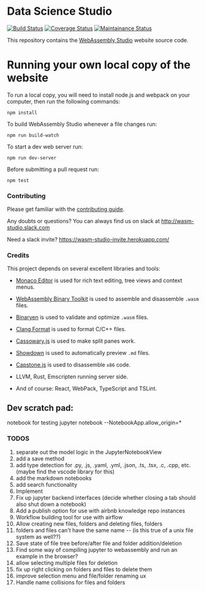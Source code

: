 Data Science Studio
====
[![Build Status](https://travis-ci.org/wasdk/WebAssemblyStudio.svg?branch=master)](https://travis-ci.org/wasdk/WebAssemblyStudio) [![Coverage Status](https://coveralls.io/repos/github/wasdk/WebAssemblyStudio/badge.svg)](https://coveralls.io/github/wasdk/WebAssemblyStudio) [![Maintainance Status](https://img.shields.io/badge/maintained-seldom-yellowgreen.svg)](https://github.com/wasdk/WebAssemblyStudio/issues/381)

This repository contains the [WebAssembly Studio](https://webassembly.studio) website source code.

Running your own local copy of the website
===

To run a local copy, you will need to install node.js and webpack on your computer, then run the following commands:

```
npm install
```

To build WebAssembly Studio whenever a file changes run:

```
npm run build-watch
```

To start a dev web server run:

```
npm run dev-server
```

Before submitting a pull request run:

```
npm test
```

### Contributing

Please get familiar with the [contributing guide](https://github.com/wasdk/WebAssemblyStudio/wiki/Contributing).

Any doubts or questions? You can always find us on slack at http://wasm-studio.slack.com

Need a slack invite? https://wasm-studio-invite.herokuapp.com/

### Credits

This project depends on several excellent libraries and tools:

* [Monaco Editor](https://github.com/Microsoft/monaco-editor) is used for rich text editing, tree views and context menus.

* [WebAssembly Binary Toolkit](https://github.com/WebAssembly/wabt) is used to assemble and disassemble `.wasm` files.

* [Binaryen](https://github.com/WebAssembly/binaryen/) is used to validate and optimize `.wasm` files.

* [Clang Format](https://github.com/tbfleming/cib) is used to format C/C++ files.

* [Cassowary.js](https://github.com/slightlyoff/cassowary.js/) is used to make split panes work.

* [Showdown](https://github.com/showdownjs/showdown) is used to automatically preview `.md` files.

* [Capstone.js](https://alexaltea.github.io/capstone.js/) is used to disassemble `x86` code.

* LLVM, Rust, Emscripten running server side.

* And of course: React, WebPack, TypeScript and TSLint.

## Dev scratch pad:

notebook for testing
jupyter notebook --NotebookApp.allow_origin=*

### TODOS

1. separate out the model logic in the JupyterNotebookView
2. add a save method
3. add type detection for .py, .js, .yaml, .yml, .json, .ts, .tsx, .c, .cpp, etc. (maybe find the vscode library for this)
4. add the markdown notebooks
5. add search functionality
6. Implement 
7. Fix up jupyter backend interfaces (decide whether closing a tab should also shut down a notebook)
8. Add a publish option for use with airbnb knowledge repo instances
9. Workflow building tool for use with airflow
10. Allow creating new files, folders and deleting files, folders
11. folders and files can't have the same name -- (is this true of a unix file system as well??)
12. Save state of file tree before/after file and folder addition/deletion
13. Find some way of compiling jupyter to webassembly and run an example in the browser?
14. allow selecting multiple files for deletion
15. fix up right clicking on folders and files to delete them
16. improve selection menu and file/folder renaming ux
17. Handle name collisions for files and folders
